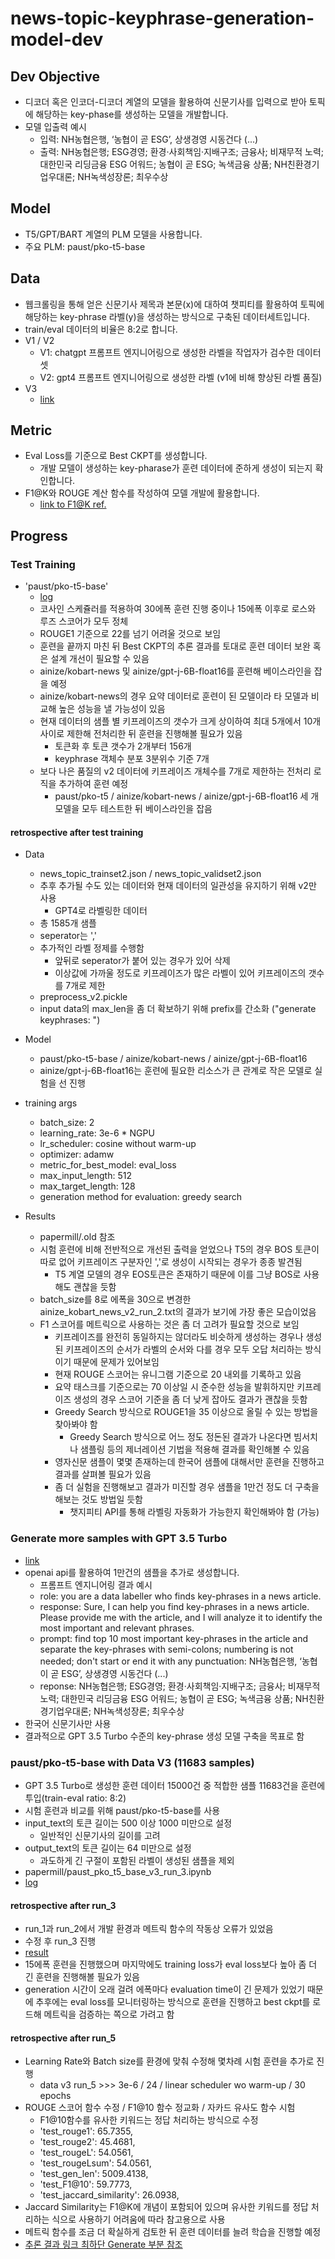 # news-topic-keyphrase-generation-model-dev


## Dev Objective

- 디코더 혹은 인코더-디코더 계열의 모델을 활용하여 신문기사를 입력으로 받아 토픽에 해당하는 key-phase를 생성하는 모델을 개발합니다.
- 모델 입출력 예시
  - 입력: NH농협은행, ‘농협이 곧 ESG’, 상생경영 시동건다 (...)
  - 출력: NH농협은행; ESG경영; 환경·사회책임·지배구조; 금융사; 비재무적 노력; 대한민국 리딩금융 ESG 어워드; 농협이 곧 ESG; 녹색금융 상품; NH친환경기업우대론; NH녹색성장론; 최우수상
<!-- - 한국어로 사전학습된 SBERT를 활용하여 KeyBERT 방법을 추가로 시험해볼 예정
  - [link to ref.](https://github.com/MaartenGr/KeyBERT) -->


## Model

- T5/GPT/BART 계열의 PLM 모델을 사용합니다.
- 주요 PLM: paust/pko-t5-base
<!-- - 본질적으로 요약 태스크에 준하는 경우이기 때문에 한국어 데이터를 활용해 신문기사 요약 학습이 되어 있는 모델을 추가로 탐색할 예정입니다. -->


## Data

- 웹크롤링을 통해 얻은 신문기사 제목과 본문(x)에 대하여 챗피티를 활용하여 토픽에 해당하는 key-phrase 라벨(y)을 생성하는 방식으로 구축된 데이터세트입니다.
- train/eval 데이터의 비율은 8:2로 합니다.
- V1 / V2
  - V1: chatgpt 프롬프트 엔지니어링으로 생성한 라벨을 작업자가 검수한 데이터 셋
  - V2: gpt4 프롬프트 엔지니어링으로 생성한 라벨 (v1에 비해 향상된 라벨 품질)
- V3
  - [link](#generate-more-samples-with-gpt-35-turbo)


## Metric

- Eval Loss를 기준으로 Best CKPT를 생성합니다.
  - 개발 모델이 생성하는 key-pharase가 훈련 데이터에 준하게 생성이 되는지 확인합니다.
- F1@K와 ROUGE 계산 함수를 작성하여 모델 개발에 활용합니다.
  - [link to F1@K ref.](https://huggingface.co/ml6team/keyphrase-generation-t5-small-inspec?text=In+this+work%2C+we+explore+how+to+learn+task+specific+language+models+aimed+towards+learning+rich+representation+of+keyphrases+from+text+documents.+We+experiment+with+different+masking+strategies+for+pre-training+transformer+language+models+%28LMs%29+in+discriminative+as+well+as+generative+settings.+In+the+discriminative+setting%2C+we+introduce+a+new+pre-training+objective+-+Keyphrase+Boundary+Infilling+with+Replacement+%28KBIR%29%2C+showing+large+gains+in+performance+%28up+to+9.26+points+in+F1%29+over+SOTA%2C+when+LM+pre-trained+using+KBIR+is+fine-tuned+for+the+task+of+keyphrase+extraction.+In+the+generative+setting%2C+we+introduce+a+new+pre-training+setup+for+BART+-+KeyBART%2C+that+reproduces+the+keyphrases+related+to+the+input+text+in+the+CatSeq+format%2C+instead+of+the+denoised+original+input.+This+also+led+to+gains+in+performance+%28up+to+4.33+points+inF1%40M%29+over+SOTA+for+keyphrase+generation.+Additionally%2C+we+also+fine-tune+the+pre-trained+language+models+on+named+entity+recognition%28NER%29%2C+question+answering+%28QA%29%2C+relation+extraction+%28RE%29%2C+abstractive+summarization+and+achieve+comparable+performance+with+that+of+the+SOTA%2C+showing+that+learning+rich+representation+of+keyphrases+is+indeed+beneficial+for+many+other+fundamental+NLP+tasks.)


## Progress

### Test Training

- 'paust/pko-t5-base'
  - [log](https://wandb.ai/dotsnangles/news-topic-keyphrase-generation-model-dev)
  - 코사인 스케쥴러를 적용하여 30에폭 훈련 진행 중이나 15에폭 이후로 로스와 루즈 스코어가 모두 정체
  - ROUGE1 기준으로 22를 넘기 어려울 것으로 보임
  - 훈련을 끝까지 마친 뒤 Best CKPT의 추론 결과를 토대로 훈련 데이터 보완 혹은 설계 개선이 필요할 수 있음
  - ainize/kobart-news 및 ainize/gpt-j-6B-float16를 훈련해 베이스라인을 잡을 예정
  - ainize/kobart-news의 경우 요약 데이터로 훈련이 된 모델이라 타 모델과 비교해 높은 성능을 낼 가능성이 있음
  - 현재 데이터의 샘플 별 키프레이즈의 갯수가 크게 상이하여 최대 5개에서 10개 사이로 제한해 전처리한 뒤 훈련을 진행해볼 필요가 있음
    - 토큰화 후 토큰 갯수가 2개부터 156개
    - keyphrase 객체수 분포 3분위수 기준 7개
    <!-- - ![num_of_keyphrasespng](images/num_of_keyphrasespng.jpg) -->
  - 보다 나은 품질의 v2 데이터에 키프레이즈 개체수를 7개로 제한하는 전처리 로직을 추가하여 훈련 예정
    - paust/pko-t5 / ainize/kobart-news / ainize/gpt-j-6B-float16 세 개 모델을 모두 테스트한 뒤 베이스라인을 잡음

#### retrospective after test training

- Data
  - news_topic_trainset2.json / news_topic_validset2.json
  - 추후 추가될 수도 있는 데이터와 현재 데이터의 일관성을 유지하기 위해 v2만 사용
    - GPT4로 라벨링한 데이터
  - 총 1585개 샘플
  - seperator는 ','
  - 추가적인 라벨 정제를 수행함
    - 앞뒤로 seperator가 붙어 있는 경우가 있어 삭제
    - 이상값에 가까울 정도로 키프레이즈가 많은 라벨이 있어 키프레이즈의 갯수를 7개로 제한
  - preprocess_v2.pickle
  - input data의 max_len을 좀 더 확보하기 위해 prefix를 간소화 ("generate keyphrases: ")

- Model
  - paust/pko-t5-base / ainize/kobart-news / ainize/gpt-j-6B-float16
  - ainize/gpt-j-6B-float16는 훈련에 필요한 리소스가 큰 관계로 작은 모델로 실험을 선 진행

- training args
  - batch_size: 2
  - learning_rate: 3e-6 * NGPU
  - lr_scheduler: cosine without warm-up
  - optimizer: adamw
  - metric_for_best_model: eval_loss
  - max_input_length: 512
  - max_target_length: 128
  - generation method for evaluation: greedy search

- Results
   - papermill/.old 참조
   - 시험 훈련에 비해 전반적으로 개선된 출력을 얻었으나 T5의 경우 BOS 토큰이 따로 없어 키프레이즈 구분자인 ','로 생성이 시작되는 경우가 종종 발견됨
      - T5 계열 모델의 경우 EOS토큰은 존재하기 때문에 이를 그냥 BOS로 사용해도 괜찮을 듯함
   - batch_size를 8로 에폭을 30으로 변경한 ainize_kobart_news_v2_run_2.txt의 결과가 보기에 가장 좋은 모습이었음
   - F1 스코어를 메트릭으로 사용하는 것은 좀 더 고려가 필요할 것으로 보임
      - 키프레이즈를 완전히 동일하지는 않더라도 비슷하게 생성하는 경우나 생성된 키프레이즈의 순서가 라벨의 순서와 다를 경우 모두 오답 처리하는 방식이기 때문에 문제가 있어보임
      - 현재 ROUGE 스코어는 유니그램 기준으로 20 내외를 기록하고 있음
      - 요약 태스크를 기준으로는 70 이상일 시 준수한 성능을 발휘하지만 키프레이즈 생성의 경우 스코어 기준을 좀 더 낮게 잡아도 결과가 괜찮을 듯함
      - Greedy Search 방식으로 ROUGE1을 35 이상으로 올릴 수 있는 방법을 찾아봐야 함
         - Greedy Search 방식으로 어느 정도 정돈된 결과가 나온다면 빔서치나 샘플링 등의 제너레이션 기법을 적용해 결과를 확인해볼 수 있음
      - 영자신문 샘플이 몇몇 존재하는데 한국어 샘플에 대해서만 훈련을 진행하고 결과를 살펴볼 필요가 있음
      - 좀 더 실험을 진행해보고 결과가 미진할 경우 샘플을 1만건 정도 더 구축을 해보는 것도 방법일 듯함
         - 챗지피티 API를 통해 라벨링 자동화가 가능한지 확인해봐야 함 (가능)


### Generate more samples with GPT 3.5 Turbo

- [link](https://github.com/illunex/keyphrase-data-labelling-with-openai-api)
- openai api를 활용하여 1만건의 샘플을 추가로 생성합니다.
  - 프롬프트 엔지니어링 결과 예시
  - role: you are a data labeller who finds key-phrases in a news article.
  - response: Sure, I can help you find key-phrases in a news article. Please provide me with the article, and I will analyze it to identify the most important and relevant phrases.
  - prompt: find top 10 most important key-phrases in the article and separate the key-phrases with semi-colons; numbering is not needed; don't start or end it with any punctuation: NH농협은행, ‘농협이 곧 ESG’, 상생경영 시동건다 (...)
  - reponse: NH농협은행; ESG경영; 환경·사회책임·지배구조; 금융사; 비재무적 노력; 대한민국 리딩금융 ESG 어워드; 농협이 곧 ESG; 녹색금융 상품; NH친환경기업우대론; NH녹색성장론; 최우수상
- 한국어 신문기사만 사용
- 결과적으로 GPT 3.5 Turbo 수준의 key-phrase 생성 모델 구축을 목표로 함
<!-- - DB에 축적된 신문기사 샘플을 살펴볼 필요 -->

### paust/pko-t5-base with Data V3 (11683 samples)

- GPT 3.5 Turbo로 생성한 훈련 데이터 15000건 중 적합한 샘플 11683건을 훈련에 투입(train-eval ratio: 8:2)
- 시험 훈련과 비교를 위해 paust/pko-t5-base를 사용
- input_text의 토큰 길이는 500 이상 1000 미만으로 설정
  - 일반적인 신문기사의 길이를 고려
- output_text의 토큰 길이는 64 미만으로 설정
  - 과도하게 긴 구절이 포함된 라벨이 생성된 샘플을 제외
- papermill/paust_pko_t5_base_v3_run_3.ipynb
- [log](https://wandb.ai/dotsnangles/news-topic-keyphrase-generation-model-dev?workspace=user-dotsnangles)

#### retrospective after run_3

- run_1과 run_2에서 개발 환경과 메트릭 함수의 작동상 오류가 있었음
- 수정 후 run_3 진행
- [result](papermill/paust_pko_t5_base_v3_run_3.ipynb)
- 15에폭 훈련을 진행했으며 마지막에도 training loss가 eval loss보다 높아 좀 더 긴 훈련을 진행해볼 필요가 있음
- generation 시간이 오래 걸려 에폭마다 evaluation time이 긴 문제가 있었기 때문에 추후에는 eval loss를 모니터링하는 방식으로 훈련을 진행하고 best ckpt를 로드해 메트릭을 검증하는 쪽으로 가려고 함

#### retrospective after run_5

- Learning Rate와 Batch size를 환경에 맞춰 수정해 몇차례 시험 훈련을 추가로 진행
   - data v3 run_5 >>> 3e-6 / 24 / linear scheduler wo warm-up / 30 epochs
-  ROUGE 스코어 함수 수정 / F1@10 함수 정교화 / 자카드 유사도 함수 시험
   - F1@10함수를 유사한 키워드는 정답 처리하는 방식으로 수정
   - 'test_rouge1': 65.7355,
   - 'test_rouge2': 45.4681,
   - 'test_rougeL': 54.0561,
   - 'test_rougeLsum': 54.0561,
   - 'test_gen_len': 5009.4138,
   - 'test_F1@10': 59.7773,
   - 'test_jaccard_similarity': 26.0938,
- Jaccard Similarity는 F1@K에 개념이 포함되어 있으며 유사한 키워드를 정답 처리하는 식으로 사용하기 어려움에 따라 참고용으로 사용
- 메트릭 함수를 조금 더 확실하게 검토한 뒤 훈련 데이터를 늘려 학습을 진행할 예정
- [추론 결과 링크 최하단 Generate 부분 참조](papermill/paust_pko_t5_base_v3_run_5.ipynb)
